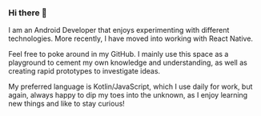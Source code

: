 ### Hi there 👋

I am an Android Developer that enjoys experimenting with different technologies. More recently, I have moved into working with React Native.

Feel free to poke around in my GitHub. I mainly use this space as a playground to cement my own knowledge and understanding, as well as creating rapid prototypes to investigate ideas.

My preferred language is Kotlin/JavaScript, which I use daily for work, but again, always happy to dip my toes into the unknown, as I enjoy learning new things and like to stay curious!
